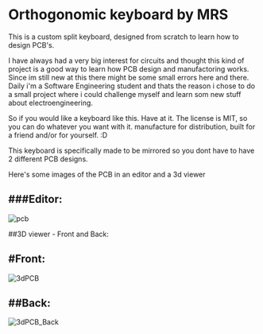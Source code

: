 # Orthogonomic keyboard by MRS
This is a custom split keyboard, designed from scratch to learn how to design PCB's. 

I have always had a very big interest for circuits and thought this kind of project is a good way to learn how PCB design and manufactoring works. Since im still new at this there might be some small errors here and there. Daily i'm a Software Engineering student and thats the reason i chose to do a small project where i could challenge myself and learn som new stuff about electroengineering.

So if you would like a keyboard like this. Have at it. The license is MIT, so you can do whatever you want with it. manufacture for distribution, built for a friend and/or for yourself. :D

This keyboard is specifically made to be mirrored so you dont have to have 2 different PCB designs.

Here's some images of the PCB in an editor and a 3d viewer

###Editor:
---
![pcb](https://user-images.githubusercontent.com/23375399/111918071-a051db00-8a83-11eb-981b-d19b8890cb0d.png) 


##3D viewer - Front and Back:

#Front:
---
![3dPCB](https://user-images.githubusercontent.com/23375399/111918081-af388d80-8a83-11eb-95f4-e8c8caaa9b67.png)

##Back:
---
![3dPCB_Back](https://user-images.githubusercontent.com/23375399/111918109-d4c59700-8a83-11eb-9f9e-89501dd7de9a.png)


